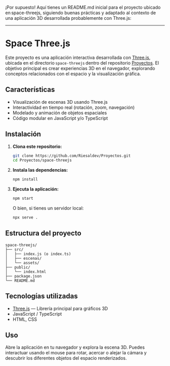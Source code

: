 ¡Por supuesto! Aquí tienes un README.md inicial para el proyecto ubicado en space-threejs, siguiendo buenas prácticas y adaptado al contexto de una aplicación 3D desarrollada probablemente con Three.js:

---

# Space Three.js

Este proyecto es una aplicación interactiva desarrollada con [Three.js](https://threejs.org/), ubicada en el directorio `space-threejs` dentro del repositorio [Proyectos](https://github.com/Riesaldev/Proyectos). El objetivo principal es crear experiencias 3D en el navegador, explorando conceptos relacionados con el espacio y la visualización gráfica.

## Características

- Visualización de escenas 3D usando Three.js
- Interactividad en tiempo real (rotación, zoom, navegación)
- Modelado y animación de objetos espaciales
- Código modular en JavaScript y/o TypeScript

## Instalación

1. **Clona este repositorio:**
   ```bash
   git clone https://github.com/Riesaldev/Proyectos.git
   cd Proyectos/space-threejs
   ```

2. **Instala las dependencias:**
   ```bash
   npm install
   ```

3. **Ejecuta la aplicación:**
   ```bash
   npm start
   ```
   O bien, si tienes un servidor local:
   ```bash
   npx serve .
   ```

## Estructura del proyecto

```
space-threejs/
├── src/
│   ├── index.js (o index.ts)
│   ├── escenas/
│   └── assets/
├── public/
│   └── index.html
├── package.json
└── README.md
```

## Tecnologías utilizadas

- [Three.js](https://threejs.org/) — Librería principal para gráficos 3D
- JavaScript / TypeScript
- HTML, CSS

## Uso

Abre la aplicación en tu navegador y explora la escena 3D. Puedes interactuar usando el mouse para rotar, acercar o alejar la cámara y descubrir los diferentes objetos del espacio renderizados.


